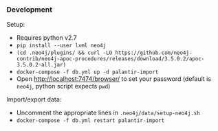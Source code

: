 ### Development

Setup:
- Requires python v2.7
- `pip install --user lxml neo4j`
- `(cd .neo4j/plugins/ && curl -LO https://github.com/neo4j-contrib/neo4j-apoc-procedures/releases/download/3.5.0.2/apoc-3.5.0.2-all.jar)`
- `docker-compose -f db.yml up -d palantir-import`
- Open <http://localhost:7474/browser/> to set your password (default is `neo4j`, python script expects `pwd`)

Import/export data:
- Uncomment the appropriate lines in `.neo4j/data/setup-neo4j.sh`
- `docker-compose -f db.yml restart palantir-import`
